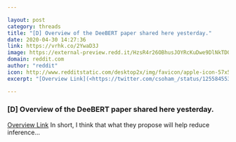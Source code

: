 ```yaml
---

layout: post
category: threads
title: "[D] Overview of the DeeBERT paper shared here yesterday."
date: 2020-04-30 14:27:36
link: https://vrhk.co/2YwaD3J
image: https://external-preview.redd.it/HzsR4r26OBhusJOYRcKuDwe9DlNkTDQ2bOkw0yuw_b0.jpg?width=140&height=72&auto=webp&crop=140:72,smart&s=e6bf1e324f1676153912888085bc221a3e619ee3
domain: reddit.com
author: "reddit"
icon: http://www.redditstatic.com/desktop2x/img/favicon/apple-icon-57x57.png
excerpt: "[Overview Link](<https://twitter.com/csoham_/status/1255845532339064832?s=19>) In short, I think that what they propose will help reduce inference..."

---
```


### [D] Overview of the DeeBERT paper shared here yesterday.

[Overview Link](<https://twitter.com/csoham_/status/1255845532339064832?s=19>) In short, I think that what they propose will help reduce inference...